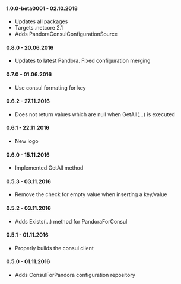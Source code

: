 #### 1.0.0-beta0001 - 02.10.2018
* Updates all packages 
* Targets .netcore 2.1
* Adds PandoraConsulConfigurationSource

#### 0.8.0 - 20.06.2016
* Updates to latest Pandora. Fixed configuration merging

#### 0.7.0 - 01.06.2016
* Use consul formating for key

#### 0.6.2 - 27.11.2016
* Does not return values which are null when GetAll(...) is executed

#### 0.6.1 - 22.11.2016
* New logo

#### 0.6.0 - 15.11.2016
* Implemented GetAll method

#### 0.5.3 - 03.11.2016
* Remove the check for empty value when inserting a key/value

#### 0.5.2 - 03.11.2016
* Adds Exists(...) method for PandoraForConsul

#### 0.5.1 - 01.11.2016
* Properly builds the consul client

#### 0.5.0 - 01.11.2016
* Adds ConsulForPandora configuration repository
